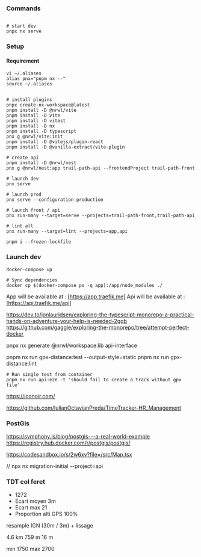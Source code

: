 ### Commands
```shell

# start dev
pnpx nx serve
```

### Setup

#### Requirement
```shell
vi ~/.aliases
alias pnx="pnpm nx --"
source ~/.aliases
```

```shell

# install plugins
pnpx create-nx-workspace@latest
pnpm install -D @nrwl/vite
pnpm install -D vite
pnpm install -D vitest
pnpm install -D nx
pnpm install -D typescript
pnx g @nrwl/vite:init
pnpm install -D @vitejs/plugin-react
pnpm install -D @vanilla-extract/vite-plugin

# create api
pnpm install -D @nrwl/nest
pnx g @nrwl/nest:app trail-path-api --frontendProject trail-path-front

# launch dev 
pnx serve

# launch prod
pnx serve --configuration production

# launch front / api
pnx run-many --target=serve --projects=trail-path-front,trail-path-api

# lint all
pnx run-many --target=lint --projects=app,api

pnpm i --frozen-lockfile
```

### Launch dev
```shell
docker-compose up

# Sync dependencies
docker cp $(docker-compose ps -q app):/app/node_modules ./
```

App will be available at : [https://app.traefik.me]
Api will be available at : [https://api.traefik.me/api]


https://dev.to/jonlauridsen/exploring-the-typescript-monorepo-a-practical-hands-on-adventure-your-help-is-needed-2ggb
https://github.com/gaggle/exploring-the-monorepo/tree/attempt-perfect-docker

pnpx nx generate @nrwl/workspace:lib api-interface


pnpm nx run gpx-distance:test --output-style=static
pnpm nx run gpx-distance:lint

```shell
# Run single test from container
pnpm nx run api:e2e -t 'should fail to create a track without gpx file'
```


https://iconoir.com/


https://github.com/IulianOctavianPreda/TimeTracker-HR_Management

### PostGis

https://symphony.is/blog/postgis---a-real-world-example
https://registry.hub.docker.com/r/postgis/postgis/

https://codesandbox.io/s/2w6xv?file=/src/Map.tsx


// npx nx migration-initial --project=api


### TDT col feret

* 1272
* Ecart moyen 3m
* Ecart max 21
* Proportion alti GPS 100%

resample IGN (30m / 3m) + lissage

4.6 km  759 m  16 m

min 1750
max 2700
